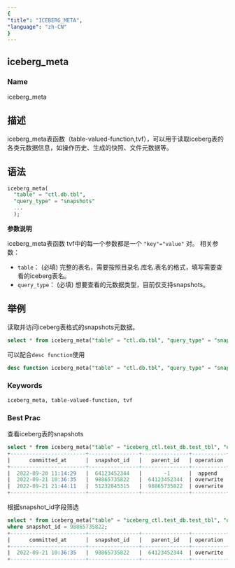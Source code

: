 ```yaml
---
{
"title": "ICEBERG_META",
"language": "zh-CN"
}
---
```


## iceberg_meta

### Name

<version since="1.2">

iceberg_meta

</version>

## 描述

iceberg_meta表函数（table-valued-function,tvf），可以用于读取iceberg表的各类元数据信息，如操作历史、生成的快照、文件元数据等。

## 语法
```sql
iceberg_meta(
  "table" = "ctl.db.tbl", 
  "query_type" = "snapshots"
  ...
  );
```

**参数说明**

iceberg_meta表函数 tvf中的每一个参数都是一个 `"key"="value"` 对。
相关参数：
- `table`： (必填) 完整的表名，需要按照目录名.库名.表名的格式，填写需要查看的iceberg表名。
- `query_type`： (必填) 想要查看的元数据类型，目前仅支持snapshots。

## 举例

读取并访问iceberg表格式的snapshots元数据。

```sql
select * from iceberg_meta("table" = "ctl.db.tbl", "query_type" = "snapshots");

```

可以配合`desc function`使用

```sql
desc function iceberg_meta("table" = "ctl.db.tbl", "query_type" = "snapshots");
```

### Keywords

    iceberg_meta, table-valued-function, tvf

### Best Prac

查看iceberg表的snapshots

```sql
select * from iceberg_meta("table" = "iceberg_ctl.test_db.test_tbl", "query_type" = "snapshots");
+------------------------+----------------+---------------+-----------+-------------------+
|      committed_at      |  snapshot_id   |   parent_id   | operation |   manifest_list   |
+------------------------+----------------+---------------+-----------+-------------------+
|  2022-09-20 11:14:29   |  64123452344   |       -1      |  append   | hdfs:/path/to/m1  |
|  2022-09-21 10:36:35   |  98865735822   |  64123452344  | overwrite | hdfs:/path/to/m2  |
|  2022-09-21 21:44:11   |  51232845315   |  98865735822  | overwrite | hdfs:/path/to/m3  |
+------------------------+----------------+---------------+-----------+-------------------+
```

根据snapshot_id字段筛选

```sql
select * from iceberg_meta("table" = "iceberg_ctl.test_db.test_tbl", "query_type" = "snapshots") 
where snapshot_id = 98865735822;
+------------------------+----------------+---------------+-----------+-------------------+
|      committed_at      |  snapshot_id   |   parent_id   | operation |   manifest_list   |
+------------------------+----------------+---------------+-----------+-------------------+
|  2022-09-21 10:36:35   |  98865735822   |  64123452344  | overwrite | hdfs:/path/to/m2  |
+------------------------+----------------+---------------+-----------+-------------------+
```
